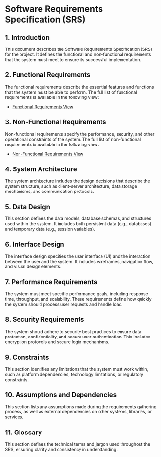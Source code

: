# Software Requirements Specification (SRS)

## 1. Introduction
This document describes the Software Requirements Specification (SRS) for the project. It defines the functional and non-functional requirements that the system must meet to ensure its successful implementation.

## 2. Functional Requirements
The functional requirements describe the essential features and functions that the system must be able to perform. The full list of functional requirements is available in the following view:

- [Functional Requirements View](https://github.com/orgs/WhiteboardCollab/projects/5/views/7?visibleFields=%5B%22Title%22%2C%22Assignees%22%2C%22Status%22%2C171667321%5D&filterQuery=types%3AFunctional+types%3A)

## 3. Non-Functional Requirements
Non-functional requirements specify the performance, security, and other operational constraints of the system. The full list of non-functional requirements is available in the following view:

- [Non-Functional Requirements View](link_to_your_non_functional_view)

## 4. System Architecture
The system architecture includes the design decisions that describe the system structure, such as client-server architecture, data storage mechanisms, and communication protocols.

## 5. Data Design
This section defines the data models, database schemas, and structures used within the system. It includes both persistent data (e.g., databases) and temporary data (e.g., session variables).

## 6. Interface Design
The interface design specifies the user interface (UI) and the interaction between the user and the system. It includes wireframes, navigation flow, and visual design elements.

## 7. Performance Requirements
The system must meet specific performance goals, including response time, throughput, and scalability. These requirements define how quickly the system should process user requests and handle load.

## 8. Security Requirements
The system should adhere to security best practices to ensure data protection, confidentiality, and secure user authentication. This includes encryption protocols and secure login mechanisms.

## 9. Constraints
This section identifies any limitations that the system must work within, such as platform dependencies, technology limitations, or regulatory constraints.

## 10. Assumptions and Dependencies
This section lists any assumptions made during the requirements gathering process, as well as external dependencies on other systems, libraries, or services.

## 11. Glossary
This section defines the technical terms and jargon used throughout the SRS, ensuring clarity and consistency in understanding.

